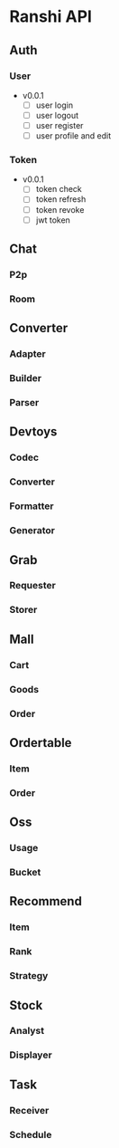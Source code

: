 # Ranshi API

## Auth

### User

- v0.0.1
    - [ ] user login
    - [ ] user logout
    - [ ] user register
    - [ ] user profile and edit

### Token

- v0.0.1
    - [ ] token check
    - [ ] token refresh
    - [ ] token revoke
    - [ ] jwt token

## Chat

### P2p

### Room

## Converter

### Adapter

### Builder

### Parser

## Devtoys

### Codec

### Converter

### Formatter

### Generator

## Grab

### Requester

### Storer

## Mall

### Cart

### Goods

### Order

## Ordertable

### Item

### Order

## Oss

### Usage

### Bucket

## Recommend

### Item

### Rank

### Strategy

## Stock

### Analyst

### Displayer

## Task

### Receiver

### Schedule